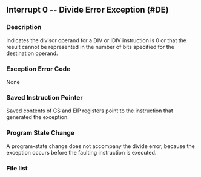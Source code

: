 Interrupt 0 -- Divide Error Exception (#DE)
----------------------------------------------------

### Description

  Indicates the divisor operand for a DIV or IDIV instruction is 0 or that
  the result cannot be represented in the number of bits specified for
  the destination operand.

### Exception Error Code

  None

### Saved Instruction Pointer

  Saved contents of CS and EIP registers point to the instruction that
  generated the exception.

### Program State Change

  A program-state change does not accompany the divide error, because
  the exception occurs before the faulting instruction is executed.

### File list
 
